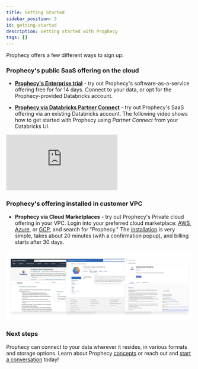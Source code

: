 ```yaml
---
title: Getting Started
sidebar_position: 3
id: getting-started
description: Getting started with Prophecy
tags: []
---
```


Prophecy offers a few different ways to sign up:

### Prophecy's public SaaS offering on the cloud

- [**Prophecy's Enterprise trial**](https://app.prophecy.io/metadata/auth/signup) - try out Prophecy's software-as-a-service offering free for for 14 days. Connect to your data, or opt for the Prophecy-provided Databricks account.

- [**Prophecy via Databricks Partner Connect**](#databricks-partner-connect) - try out Prophecy's SaaS offering via an existing Databricks account. The following video shows how to get started with Prophecy using _Partner Connect_ from your Databricks UI.

<div class="video-container">
<iframe src="https://www.youtube.com/embed/mh-6lpYJcqs" title="YouTube video player" frameborder="0" allow="accelerometer; autoplay; clipboard-write; encrypted-media; gyroscope; picture-in-picture" allowfullscreen></iframe>
</div>

### Prophecy's offering installed in customer VPC

- **Prophecy via Cloud Marketplaces** - try out Prophecy's Private cloud offering in your VPC. Login into your preferred cloud marketplace: [AWS](https://aws.amazon.com/marketplace/pp/prodview-gh3pyflmu7mlu?sr=0-1&ref_=beagle&applicationId=AWSMPContessa#external-reviews), [Azure](https://azuremarketplace.microsoft.com/en-us/marketplace/apps/simpledatalabsinc1635791235920.prophecy-data-engineering), or [GCP](https://console.cloud.google.com/marketplace/product/prophecy-on-gcp-public/prophecy-data-engineering), and search for "Prophecy." The [installation](/docs/architecture/deployment/deployment.md) is very simple, takes about 20 minutes (with a confirmation popup), and billing starts after 30 days.

![Marketplaces](img/prophecy_marketplaces.png)

### Next steps

Prophecy can connect to your data wherever it resides, in various formats and storage options. Learn about Prophecy [concepts](/docs/concepts/concepts.md) or reach out and [start a conversation](./getting-help.md) today!
